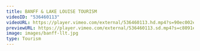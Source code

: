 ```yaml
---
title: BANFF & LAKE LOUISE TOURISM
videoID: "536460113"
videoURL: https://player.vimeo.com/external/536460113.hd.mp4?s=90ec002ee4a3b73d320693c48777728c36fb06e2&profile_id=175
previewURL: https://player.vimeo.com/external/536460113.sd.mp4?s=c8091e4af62242de13370476ab08e8715e5ae4d0&profile_id=165
image: images/banff-llt.jpg
type: Tourism
---
```

